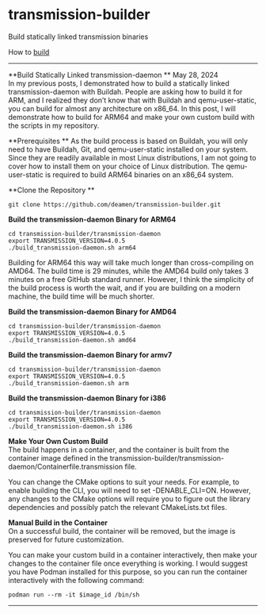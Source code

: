 # transmission-builder
Build statically linked transmission binaries

How to [build](https://blog.yobibyte.com.au/posts/build-statically-linked-transmission-daemon-for-arm64/)

-------------------------------------------------------------
**Build Statically Linked transmission-daemon  **
May 28, 2024  
In my previous posts, I demonstrated how to build a statically linked transmission-daemon with Buildah. People are asking how to build it for ARM, and I realized they don’t know that with Buildah and qemu-user-static, you can build for almost any architecture on x86_64.   In this post, I will demonstrate how to build for ARM64 and make your own custom build with the scripts in my repository.  

**Prerequisites ** 
As the build process is based on Buildah, you will only need to have Buildah, Git, and qemu-user-static installed on your system. Since they are readily available in most Linux distributions, I am not going to cover how to install them on your choice of Linux distribution. The qemu-user-static is required to build ARM64 binaries on an x86_64 system.  

**Clone the Repository **  
```
git clone https://github.com/deamen/transmission-builder.git
```

**Build the transmission-daemon Binary for ARM64**  
```
cd transmission-builder/transmission-daemon
export TRANSMISSION_VERSION=4.0.5
./build_transmission-daemon.sh arm64
```
Building for ARM64 this way will take much longer than cross-compiling on AMD64. The build time is 29 minutes, while the AMD64 build only takes 3 minutes on a free GitHub standard runner. However, I think the simplicity of the build process is worth the wait, and if you are building on a modern machine, the build time will be much shorter.  

**Build the transmission-daemon Binary for AMD64**  
```
cd transmission-builder/transmission-daemon
export TRANSMISSION_VERSION=4.0.5
./build_transmission-daemon.sh amd64
```

**Build the transmission-daemon Binary for armv7**  
```
cd transmission-builder/transmission-daemon
export TRANSMISSION_VERSION=4.0.5
./build_transmission-daemon.sh arm
```

**Build the transmission-daemon Binary for i386**  
```
cd transmission-builder/transmission-daemon
export TRANSMISSION_VERSION=4.0.5
./build_transmission-daemon.sh i386
```

**Make Your Own Custom Build**  
The build happens in a container, and the container is built from the container image defined in the transmission-builder/transmission-daemon/Containerfile.transmission file.  

You can change the CMake options to suit your needs. For example, to enable building the CLI, you will need to set -DENABLE_CLI=ON. However, any changes to the CMake options will require you to figure out the library dependencies and possibly patch the relevant CMakeLists.txt files.  

**Manual Build in the Container**  
On a successful build, the container will be removed, but the image is preserved for future customization.  

You can make your custom build in a container interactively, then make your changes to the container file once everything is working. I would suggest you have Podman installed for this purpose, so you can run the container interactively with the following command:  
```
podman run --rm -it $image_id /bin/sh
```
--------------------------------------------------------------------
